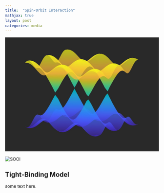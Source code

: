 ```yaml
---
title:  "Spin-Orbit Interaction"
mathjax: true
layout: post
categories: media
---
```


![SOI](https://raw.githubusercontent.com/darin-momayezi/darin-momayezi.github.io/c1df3b34eea5e200277ba203ce75667e2cc7b34a/images/SOI.jpg)

![SOOI](https://www.opli.net/media/10225/spin-orbit-coupling-of-atom-qubits-dec-img.jpg)
## Tight-Binding Model
some text here.
